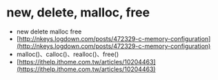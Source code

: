 # new, delete, malloc, free

* new delete malloc free
* [http://nkeys.logdown.com/posts/472329-c-memory-configuration](http://nkeys.logdown.com/posts/472329-c-memory-configuration)
* malloc()、calloc()、realloc()、free()
* [https://ithelp.ithome.com.tw/articles/10204463](https://ithelp.ithome.com.tw/articles/10204463)
